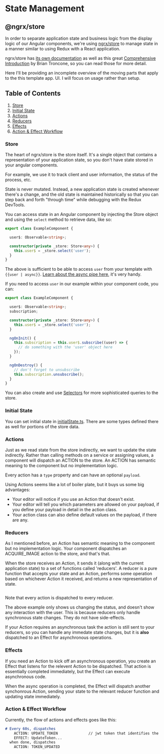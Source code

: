 # State Management

## @ngrx/store
In order to separate application state and business logic from the display logic of our Angular components, we're using [ngrx/store](https://github.com/ngrx/platform/blob/master/docs/store/README.md) to manage state in a manner similar to using Redux with a React application.

ngrx/store has [its own documentation](https://github.com/ngrx/platform/blob/master/docs/store/README.md) as well as this great [Comprehensive Introduction](https://gist.github.com/btroncone/a6e4347326749f938510#comprehensive-introduction-to-ngrxstore) by Brian Troncone, so you can read those for more detail.

Here I'll be providing an incomplete overview of the moving parts that apply to the this template app. UI. I will focus on usage rather than setup.

## Table of Contents

1. [Store](#store)
1. [Initial State](#initial-state)
1. [Actions](#actions)
1. [Reducers](#reducers)
1. [Effects](#effects)
2. [Action & Effect Workflow](#action-effect-workflow)

### Store

The heart of ngrx/store is the store itself. It's a single object that contains a representation of your application state, so you don't have state stored in your angular components.

For example, we use it to track client and user information, the status of the process, etc.

State is never mutated. Instead, a new application state is created whenever there's a change, and the old state is maintained historically so that you can step back and forth "through time" while debugging with the Redux DevTools.

You can access state in an Angular component by injecting the Store object and using the `select` method to retrieve data, like so:

```typescript
export class ExampleComponent {

  user$: Observable<string>;

  constructor(private _store: Store<any>) {
    this.user$ = _store.select('user');
  }
}
```

The above is sufficient to be able to access `user` from your template with `{{user | async}}`. [Learn about the async pipe here](https://angular.io/api/common/AsyncPipe), it's very handy.

If you need to access `user` in our example within your component code, you can:

```typescript
export class ExampleComponent {

  user$: Observable<string>;
  subscription;

  constructor(private _store: Store<any>) {
    this.user$ = _store.select('user');
  }

  ngOnInit() {
    this.subscription = this.user$.subscribe((user) => {
      // do something with the 'user' object here
    });
  }

  ngOnDestroy() {
    // don't forget to unsubscribe
    this.subscription.unsubscribe();
  }
}

```

You can also create and use [Selectors](https://github.com/ngrx/platform/blob/master/docs/store/selectors.md#selectors) for more sophisticated queries to the store.

### Initial State

You can set initial state in [initialState.ts](initialState.ts). There are some types defined there as well for portions of the store data.

### Actions

Just as we read state from the store indirectly, we want to update the state indirectly. Rather than calling methods on a service or assigning values, a component will dispatch an ACTION to the store. An ACTION has semantic meaning to the component but no implementation logic.

Every action has a `type` property and can have an optional `payload`.

Using Actions seems like a lot of boiler plate, but it buys us some big advantages:
- Your editor will notice if you use an Action that doesn't exist.
- Your editor will tell you which parameters are allowed on your payload, if you define your payload in detail in the action class.
- Your action class can also define default values on the payload, if there are any.

### Reducers

As I mentioned before, an Action has semantic meaning to the component but no implementation logic. Your component dispatches an ACQUIRE_IMAGE action to the store, and that's that.

When the store receives an Action, it sends it (along with the current application state) to a set of functions called 'reducers'. A reducer is a pure function that accepts your state and an Action, performs some operation based on whichever Action it received, and returns a new representation of state.


```typescript
```

Note that every action is dispatched to every reducer.

The above example only shows us changing the status, and doesn't show any interaction with the user. This is because reducers only handle synchronous state changes. They do not have side-effects.

If your Action requires an asynchronous task the action is still sent to your reducers, so you can handle any immedate state changes, but it is **also** dispatched to an Effect for asynchronous operations.

### Effects

If you need an Action to kick off an asynchronous operation, you create an Effect that listens for the relevent Action to be dispatched. That action is essentially completed immediately, but the Effect can execute asynchronous code.

When the async operation is completed, the Effect will dispatch another synchonrous Action, sending your state to the relevant reducer function and updating state immediately.

### Action & Effect Workflow

Currently, the flow of actions and effects goes like this:

```markdown
# Every 60s, dispatches
    ACTION: UPDATE_TOKEN              // jwt token that identifies the user
    EFFECT: UpdateToken...
  when done, dispatches
    ACTION: TOKEN_UPDATED
```
